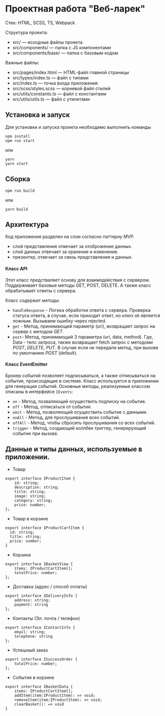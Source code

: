 # Проектная работа "Веб-ларек"

Стек: HTML, SCSS, TS, Webpack

Структура проекта:
- src/ — исходные файлы проекта
- src/components/ — папка с JS компонентами
- src/components/base/ — папка с базовым кодом

Важные файлы:
- src/pages/index.html — HTML-файл главной страницы
- src/types/index.ts — файл с типами
- src/index.ts — точка входа приложения
- src/scss/styles.scss — корневой файл стилей
- src/utils/constants.ts — файл с константами
- src/utils/utils.ts — файл с утилитами

## Установка и запуск
Для установки и запуска проекта необходимо выполнить команды

```
npm install
npm run start
```

или

```
yarn
yarn start
```
## Сборка

```
npm run build
```

или

```
yarn build
```

## Архитектура


Код приложения разделен на слои согласно паттерну MVP. 
 - слой представления отвечает за отоброжение данных.
 - слой данных отвечает за хранение и изменение. 
 - презентер, отвечает за связь представления и данных.

#### Класс API 

 Этот класс предстваляет основу для взаимодействия с сервером. Поддерживает базовые методы GET, POST, DELETE. А также класс обрабатывает ответы с сервера. 

 Класс содержит методы: 


- `handleResponse` - Логика обработки ответа с сервера. Проверка статуса ответа, в случае, если приходит ответ, но ключ ok является ложным. Вызываем ошибку через rejected. 
- `get` - Метод, принимающий параметр (uri), возвращает запрос на сервер с методом _GET_.
- `post`- Метод, принимающий 3 параметра (uri, data, method). Где, Data - тело запроса, также возвращает fetch запрос с методоми  _POST_, _DELETE_, _PUT_. В случае если не передали метод, при вызове по умолчанию _POST_ (default).  



#### Класс EventEmitter 

Брокер событий позволяет подписываться, а также отписываться на события, происходящие в системе. Класс используется в приложении для генерации событий. Основные методы, реализуемые классом описаны в интерфейсе `IEvents`:

- `on` - Метод, позваляющий осуществить подписку на событие. 
- `off` - Метод, отписаться от события. 
- `emit` - Метод, позволяющий осуществить событие с данными.
- `onAll` - Метод, для прослушивания всех событий. 
- `offAll` - Метод, чтобы сбросить прослушивания со всех событий.
- `trigger` - Метод, создающий коллбек триггер, генерирующий событие при вызове.


## Данные и типы данных, используемые в приложении. 


- Товар


```
export interface IProductItem {
    id: string;
    description: string;
    title: string;
    image: string;
    category: string;
    price: number;
};
```

- Товар в корзине

```
export interface IProductCartItem {
  id: string;
  title: string;
  price: number;
}
```

- Корзина

```
export interface IBasketView {
    items: IProductCartItem[];
    totalPrice: number;
};
```

- Доставка (адрес / способ оплаты)

```
export interface IDeliveryInfo {
    address: string;
    payment: string
};
```

- Контакты (Эл. почта / телефон)

```
export interface IContactInfo {
    email: string;
    telephone: string
};
```

- Успешный заказ

```
export interface ISuccessOrder {
    totalPrice: number;
};
```

- События в корзине

```
export interface IBasketData {
    items: IProductCartItem[];
    addItem(item:IProductItem): => void;
    removeItem(item:IProductItem): => void;
    clearBasket(): => void
}
```